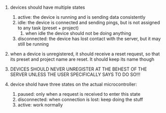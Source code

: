 1. devices should have multiple states
   1. active: the device is running and is sending data consistently
   2. idle: the device is connected and sending pings, but is not assigned to any task (preset + project)
      1. when idle the device should not be doing anything
   3. disconnected: the device has lost contact with the server, but it may still be running
2. when a device is unregistered, it should receive a reset request, so that its preset and project name are reset. It should keep its name though

3. DEVICES SHOULD NEVER UNREGISTER AT THE BEHEST OF THE SERVER UNLESS THE USER SPECIFICALLY SAYS TO DO SO!!!

1. device shold have three states on the actual microcontroller:
   1. paused: only when a request is received to enter this state
   2. disconnected: when connection is lost: keep doing the stuff
   3. active: work normally